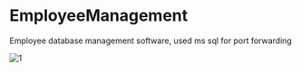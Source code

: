 # EmployeeManagement
 Employee database management software, used ms sql for port forwarding
 
 ![1](Employee-Management-System/Screenshot/1.png)
